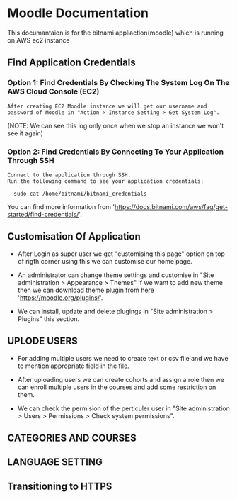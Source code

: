 # Moodle Documentation
This documantaion is for the bitnami appliaction(moodle) which is running on AWS ec2 instance

## Find Application Credentials 
### Option 1: Find Credentials By Checking The System Log On The AWS Cloud Console (EC2)
    After creating EC2 Moodle instance we will get our username and password of Moodle in "Action > Instance Setting > Get System Log".

(NOTE: We can see this log only once when we stop an instance we won't see it again)

### Option 2: Find Credentials By Connecting To Your Application Through SSH
    Connect to the application through SSH.
    Run the following command to see your application credentials:
`   sudo cat /home/bitnami/bitnami_credentials
`
   
   You can find more information from 'https://docs.bitnami.com/aws/faq/get-started/find-credentials/'.

## Customisation Of Application

- After Login as super user we get "customising this page" option on top of rigth corner using this we can customise our home page.

- An administrator can change theme settings and customise  in "Site administration > Appearance > Themes"
    If we want to add new theme then we can download theme plugin from here 'https://moodle.org/plugins/'.

- We can install, update and delete plugings in "Site administration > Plugins" this section.

## UPLODE USERS

- For adding multiple users we need to create text or csv file and we have to mention appropriate field in the file.

- After uploading users we can create cohorts and assign a role then we can enroll multiple users in the courses and add some restriction on them.

- We can check the permision of the perticuler user in "Site administration > Users > Permissions > Check system permissions".

## CATEGORIES AND COURSES

## LANGUAGE SETTING

## Transitioning to HTTPS
